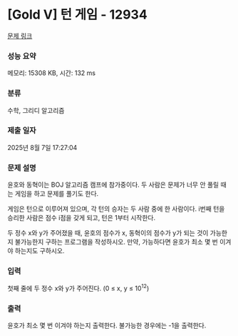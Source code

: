 # [Gold V] 턴 게임 - 12934 

[문제 링크](https://www.acmicpc.net/problem/12934) 

### 성능 요약

메모리: 15308 KB, 시간: 132 ms

### 분류

수학, 그리디 알고리즘

### 제출 일자

2025년 8월 7일 17:27:04

### 문제 설명

<p>윤호와 동혁이는 BOJ 알고리즘 캠프에 참가중이다. 두 사람은 문제가 너무 안 풀릴 때는 게임을 하고 문제를 풀기도 한다.</p>

<p>게임은 턴으로 이루어져 있으며, 각 턴의 승자는 두 사람 중에 한 사람이다. i번째 턴을 승리한 사람은 점수 i점을 갖게 되고, 턴은 1부터 시작한다.</p>

<p>두 정수 x와 y가 주어졌을 때, 윤호의 점수가 x, 동혁이의 점수가 y가 되는 것이 가능한지 불가능한지 구하는 프로그램을 작성하시오. 만약, 가능하다면 윤호가 최소 몇 번 이겨야 하는지도 구하시오.</p>

### 입력 

 <p>첫째 줄에 두 정수 x와 y가 주어진다. (0 ≤ x, y ≤ 10<sup>12</sup>)</p>

### 출력 

 <p>윤호가 최소 몇 번 이겨야 하는지 출력한다. 불가능한 경우에는 -1을 출력한다.</p>

